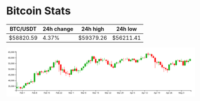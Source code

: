 # Bitcoin Stats

BTC/USDT|24h change|24h high|24h low|
|---|---|---|---|
|$58820.59|4.37%|$59379.26|$56211.41|

<img src="./chart.svg">
